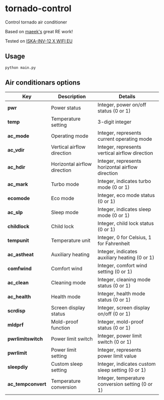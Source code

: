 # tornado-control

Control tornado air conditioner

Based on [maeek's](https://github.com/maeek) great RE work!

Tested on [ISKA-INV-12 X WIFI EU](https://www.tornado-top.co.il/catalog/product_page?productid=398)

## Usage

```console
python main.py
```

## Air conditionars options

| Key                | Description                  | Details                                          |
| ------------------ | ---------------------------- | ------------------------------------------------ |
| **pwr**            | Power status                 | Integer, power on/off status (0 or 1)            |
| **temp**           | Temperature setting          | 3-digit integer                                  |
| **ac_mode**        | Operating mode               | Integer, represents current operating mode       |
| **ac_vdir**        | Vertical airflow direction   | Integer, represents vertical airflow direction   |
| **ac_hdir**        | Horizontal airflow direction | Integer, represents horizontal airflow direction |
| **ac_mark**        | Turbo mode                   | Integer, indicates turbo mode (0 or 1)           |
| **ecomode**        | Eco mode                     | Integer, eco mode status (0 or 1)                |
| **ac_slp**         | Sleep mode                   | Integer, indicates sleep mode (0 or 1)           |
| **childlock**      | Child lock                   | Integer, child lock status (0 or 1)              |
| **tempunit**       | Temperature unit             | Integer, 0 for Celsius, 1 for Fahrenheit         |
| **ac_astheat**     | Auxiliary heating            | Integer, indicates auxiliary heating (0 or 1)    |
| **comfwind**       | Comfort wind                 | Integer, comfort wind setting (0 or 1)           |
| **ac_clean**       | Cleaning mode                | Integer, cleaning mode status (0 or 1)           |
| **ac_health**      | Health mode                  | Integer, health mode status (0 or 1)             |
| **scrdisp**        | Screen display status        | Integer, screen display on/off (0 or 1)          |
| **mldprf**         | Mold-proof function          | Integer, mold-proof status (0 or 1)              |
| **pwrlimitswitch** | Power limit switch           | Integer, power limit switch (0 or 1)             |
| **pwrlimit**       | Power limit setting          | Integer, represents power limit value            |
| **sleepdiy**       | Custom sleep setting         | Integer, indicates custom sleep setting (0 or 1) |
| **ac_tempconvert** | Temperature conversion       | Integer, temperature conversion setting (0 or 1) |
